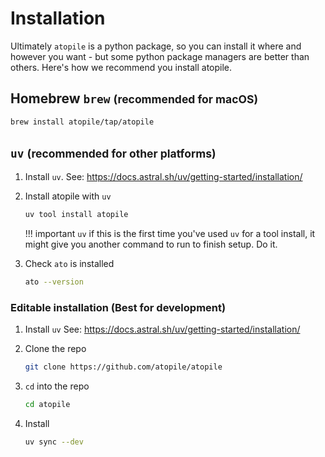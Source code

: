 # Installation

Ultimately `atopile` is a python package, so you can install it where and however you want - but some python package managers are better than others. Here's how we recommend you install atopile.


## Homebrew `brew` <small>(recommended for macOS)</small>

<!-- --8<-- [start:brew] -->
``` sh
brew install atopile/tap/atopile
```
<!-- --8<-- [end:brew] -->


## `uv` <small>(recommended for other platforms)</small>
<!-- --8<-- [start:uv] -->
1. Install `uv`. See: https://docs.astral.sh/uv/getting-started/installation/

2. Install atopile with `uv`

    ``` sh
    uv tool install atopile
    ```

    !!! important
        `uv` if this is the first time you've used `uv` for a tool install, it might give you another command to run to finish setup.
        Do it.

3. Check `ato` is installed

    ``` sh
    ato --version
    ```
<!-- --8<-- [end:uv] -->


### Editable installation (Best for development)

1. Install `uv`
    See: https://docs.astral.sh/uv/getting-started/installation/

3. Clone the repo

    ``` sh
    git clone https://github.com/atopile/atopile
    ```

4. `cd` into the repo

    ``` sh
    cd atopile
    ```

5. Install

    ``` sh
    uv sync --dev
    ```
